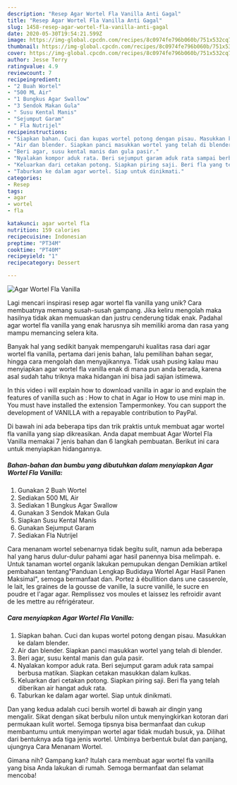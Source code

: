 ```yaml
---
description: "Resep Agar Wortel Fla Vanilla Anti Gagal"
title: "Resep Agar Wortel Fla Vanilla Anti Gagal"
slug: 1458-resep-agar-wortel-fla-vanilla-anti-gagal
date: 2020-05-30T19:54:21.599Z
image: https://img-global.cpcdn.com/recipes/8c0974fe796b060b/751x532cq70/agar-wortel-fla-vanilla-foto-resep-utama.jpg
thumbnail: https://img-global.cpcdn.com/recipes/8c0974fe796b060b/751x532cq70/agar-wortel-fla-vanilla-foto-resep-utama.jpg
cover: https://img-global.cpcdn.com/recipes/8c0974fe796b060b/751x532cq70/agar-wortel-fla-vanilla-foto-resep-utama.jpg
author: Jesse Terry
ratingvalue: 4.9
reviewcount: 7
recipeingredient:
- "2 Buah Wortel"
- "500 ML Air"
- "1 Bungkus Agar Swallow"
- "3 Sendok Makan Gula"
- " Susu Kental Manis"
- "Sejumput Garam"
- " Fla Nutrijel"
recipeinstructions:
- "Siapkan bahan. Cuci dan kupas wortel potong dengan pisau. Masukkan ke dalam blender."
- "Air dan blender. Siapkan panci masukkan wortel yang telah di blender."
- "Beri agar, susu kental manis dan gula pasir."
- "Nyalakan kompor aduk rata. Beri sejumput garam aduk rata sampai berbusa matikan. Siapkan cetakan masukkan dalam kulkas."
- "Keluarkan dari cetakan potong. Siapkan piring saji. Beri fla yang telah diberikan air hangat aduk rata."
- "Taburkan ke dalam agar wortel. Siap untuk dinikmati."
categories:
- Resep
tags:
- agar
- wortel
- fla

katakunci: agar wortel fla 
nutrition: 159 calories
recipecuisine: Indonesian
preptime: "PT34M"
cooktime: "PT40M"
recipeyield: "1"
recipecategory: Dessert

---
```



![Agar Wortel Fla Vanilla](https://img-global.cpcdn.com/recipes/8c0974fe796b060b/751x532cq70/agar-wortel-fla-vanilla-foto-resep-utama.jpg)

Lagi mencari inspirasi resep agar wortel fla vanilla yang unik? Cara membuatnya memang susah-susah gampang. Jika keliru mengolah maka hasilnya tidak akan memuaskan dan justru cenderung tidak enak. Padahal agar wortel fla vanilla yang enak harusnya sih memiliki aroma dan rasa yang mampu memancing selera kita.

Banyak hal yang sedikit banyak mempengaruhi kualitas rasa dari agar wortel fla vanilla, pertama dari jenis bahan, lalu pemilihan bahan segar, hingga cara mengolah dan menyajikannya. Tidak usah pusing kalau mau menyiapkan agar wortel fla vanilla enak di mana pun anda berada, karena asal sudah tahu triknya maka hidangan ini bisa jadi sajian istimewa.

In this video i will explain how to download vanilla in agar io and explain the features of vanilla such as : How to chat in Agar io How to use mini map in. You must have installed the extension Tampermonkey. You can support the development of VANILLA with a repayable contribution to PayPal.


Di bawah ini ada beberapa tips dan trik praktis untuk membuat agar wortel fla vanilla yang siap dikreasikan. Anda dapat membuat Agar Wortel Fla Vanilla memakai 7 jenis bahan dan 6 langkah pembuatan. Berikut ini cara untuk menyiapkan hidangannya.

<!--inarticleads1-->

##### Bahan-bahan dan bumbu yang dibutuhkan dalam menyiapkan Agar Wortel Fla Vanilla:

1. Gunakan 2 Buah Wortel
1. Sediakan 500 ML Air
1. Sediakan 1 Bungkus Agar Swallow
1. Gunakan 3 Sendok Makan Gula
1. Siapkan  Susu Kental Manis
1. Gunakan Sejumput Garam
1. Sediakan  Fla Nutrijel


Cara menanam wortel sebenarnya tidak begitu sulit, namun ada beberapa hal yang harus dulur-dulur pahami agar hasil panennya bisa melimpah. e. Untuk tanaman wortel organik lakukan pemupukan dengan Demikian artikel pembahasan tentang&#34;Panduan Lengkap Budidaya Wortel Agar Hasil Panen Maksimal&#34;, semoga bermanfaat dan. Portez à ébullition dans une casserole, le lait, les graines de la gousse de vanille, la sucre vanillé, le sucre en poudre et l&#39;agar agar. Remplissez vos moules et laissez les refroidir avant de les mettre au réfrigérateur. 

<!--inarticleads2-->

##### Cara menyiapkan Agar Wortel Fla Vanilla:

1. Siapkan bahan. Cuci dan kupas wortel potong dengan pisau. Masukkan ke dalam blender.
1. Air dan blender. Siapkan panci masukkan wortel yang telah di blender.
1. Beri agar, susu kental manis dan gula pasir.
1. Nyalakan kompor aduk rata. Beri sejumput garam aduk rata sampai berbusa matikan. Siapkan cetakan masukkan dalam kulkas.
1. Keluarkan dari cetakan potong. Siapkan piring saji. Beri fla yang telah diberikan air hangat aduk rata.
1. Taburkan ke dalam agar wortel. Siap untuk dinikmati.


Dan yang kedua adalah cuci bersih wortel di bawah air dingin yang mengalir. Sikat dengan sikat berbulu nilon untuk menyingkirkan kotoran dari permukaan kulit wortel. Semoga tipsnya bisa bermanfaat dan cukup membantumu untuk menyimpan wortel agar tidak mudah busuk, ya. Dilihat dari bentuknya ada tiga jenis wortel. Umbinya berbentuk bulat dan panjang, ujungnya Cara Menanam Wortel. 

Gimana nih? Gampang kan? Itulah cara membuat agar wortel fla vanilla yang bisa Anda lakukan di rumah. Semoga bermanfaat dan selamat mencoba!

